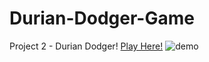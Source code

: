 # Durian-Dodger-Game
Project 2 - Durian Dodger!
[Play Here!](https://neekyo.github.io/Durian-Dodger-Game/ "Play here")
![demo](demo.gif)

